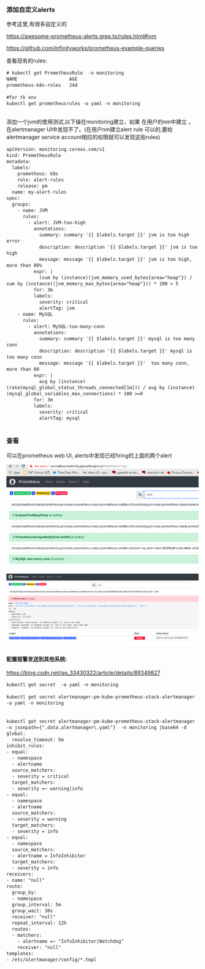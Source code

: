 ### 添加自定义alerts

参考这里,有很多自定义的

https://awesome-prometheus-alerts.grep.to/rules.html#jvm



https://github.com/infinityworks/prometheus-example-queries



查看现有的rules:

```
# kubectl get PrometheusRule  -n monitoring
NAME                   AGE
prometheus-k8s-rules   24d

#for tk env
kubectl get prometheusrules -o yaml -n monitoring 


```



添加一个jvm的使用测试,以下操在monitoring建立，如果 在用户的nm中建立 ，在alertmanager UI中发现不了。(在用户nm建立alert rule 可以的,要给alertmanager service account相应的权限就可以发现这些rules)

```
apiVersion: monitoring.coreos.com/v1
kind: PrometheusRule
metadata:
  labels:
    prometheus: k8s
    role: alert-rules
    release: pm
  name: my-alert-rules
spec:
  groups:
    - name: JVM
      rules:
        - alert: JVM-too-high 
          annotations:
            summary: summary '{{ $labels.target }}' jvm is too high error
            description: description '{{ $labels.target }}' jvm is too high
            message: message '{{ $labels.target }}' jvm is too high, more than 80%
          expr: |
            (sum by (instance)(jvm_memory_used_bytes{area="heap"}) / sum by (instance)(jvm_memory_max_bytes{area="heap"})) * 100 > 5
          for: 3m
          labels:
            severity: critical
            alertTag: jvm
    - name: MySQL
      rules:
        - alert: MySQL-too-many-conn
          annotations:
            summary: summary '{{ $labels.target }}' mysql is too many conn
            description: description '{{ $labels.target }}' mysql is too many conn
            message: message '{{ $labels.target }}'  too many conn, more than 80
          expr: |
            avg by (instance) (rate(mysql_global_status_threads_connected[1m])) / avg by (instance) (mysql_global_variables_max_connections) * 100 >=0
          for: 3m
          labels:
            severity: critical
            alertTag: mysql


```

### 查看

可以在prometheus web UI, alerts中发现已经firing的上面的两个alert





![image-20221118203044579](./alert1.png)



![image-20221118203202182](./alert2.png)



#### 配置报警发送到其他系统:

https://blog.csdn.net/qq_33430322/article/details/89349827

```
kubectl get secret  -o yaml -n monitoring

kubectl get secret alertmanager-pm-kube-prometheus-stack-alertmanager -o yaml -n monitoring


kubectl get secret alertmanager-pm-kube-prometheus-stack-alertmanager -o jsonpath={".data.alertmanager\.yaml"}  -n monitoring |base64 -d
global:
  resolve_timeout: 5m
inhibit_rules:
- equal:
  - namespace
  - alertname
  source_matchers:
  - severity = critical
  target_matchers:
  - severity =~ warning|info
- equal:
  - namespace
  - alertname
  source_matchers:
  - severity = warning
  target_matchers:
  - severity = info
- equal:
  - namespace
  source_matchers:
  - alertname = InfoInhibitor
  target_matchers:
  - severity = info
receivers:
- name: "null"
route:
  group_by:
  - namespace
  group_interval: 5m
  group_wait: 30s
  receiver: "null"
  repeat_interval: 12h
  routes:
  - matchers:
    - alertname =~ "InfoInhibitor|Watchdog"
    receiver: "null"
templates:
- /etc/alertmanager/config/*.tmpl



```

